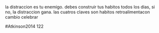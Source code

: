 la distraccion es tu enemigo. debes construir tus habitos todos los dias, si no, la distraccion gana.
las cuatros claves son
habitos
retroalimentacon
cambio
celebrar

#Atkinson2014 122